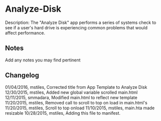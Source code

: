 Analyze-Disk
============
Description: The "Analyze Disk" app performs a series of systems check to see if a user's hard drive is experiencing common problems that would affect performance.

Notes
----
Add any notes you may find pertinent 

Changelog
----
01/04/2016, mstiles, Corrected title from App Template to Analyze Disk
12/30/2015, mstiles, Added new global variable scrolled main.html
12/11/2015, smmadara, Modified main.html to reflect new template
11/20/2015, mstiles, Removed call to scroll to top on load in main.html's
11/20/2015, mstiles, Scroll to top onload
11/10/2015, mstiles, main.hta made resizable
10/28/2015, mstiles, Adding this file to manifest.